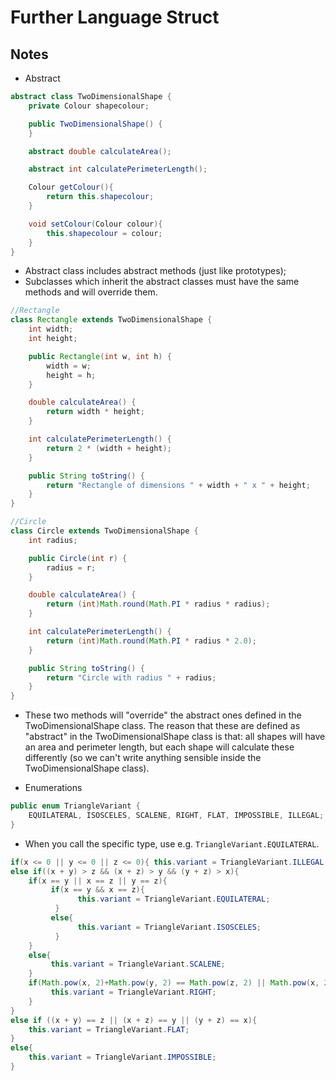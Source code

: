 # Further Language Struct

## Notes
- Abstract 
``` Java
abstract class TwoDimensionalShape {
    private Colour shapecolour;

    public TwoDimensionalShape() {
    }

    abstract double calculateArea();

    abstract int calculatePerimeterLength();

    Colour getColour(){
        return this.shapecolour;
    }

    void setColour(Colour colour){
        this.shapecolour = colour;
    }
}
```
  - Abstract class includes abstract methods (just like prototypes);
  - Subclasses which inherit the abstract classes must have the same methods and will override them. 


``` Java
//Rectangle
class Rectangle extends TwoDimensionalShape {
    int width;
    int height;

    public Rectangle(int w, int h) {
        width = w;
        height = h;
    }

    double calculateArea() {
        return width * height;
    }

    int calculatePerimeterLength() {
        return 2 * (width + height);
    }

    public String toString() {
        return "Rectangle of dimensions " + width + " x " + height;
    }
}

//Circle
class Circle extends TwoDimensionalShape {
    int radius;

    public Circle(int r) {
        radius = r;
    }

    double calculateArea() {
        return (int)Math.round(Math.PI * radius * radius);
    }

    int calculatePerimeterLength() {
        return (int)Math.round(Math.PI * radius * 2.0);
    }

    public String toString() {
        return "Circle with radius " + radius;
    }
}
```
  - These two methods will "override" the abstract ones defined in the TwoDimensionalShape class. The reason that these are defined as "abstract" in the TwoDimensionalShape class is that: all shapes will have an area and perimeter length, but each shape will calculate these differently (so we can't write anything sensible inside the TwoDimensionalShape class).

-  Enumerations
```Java
public enum TriangleVariant {
    EQUILATERAL, ISOSCELES, SCALENE, RIGHT, FLAT, IMPOSSIBLE, ILLEGAL;
}
```
  - When you call the specific type, use e.g. `TriangleVariant.EQUILATERAL`.
```Java
if(x <= 0 || y <= 0 || z <= 0){ this.variant = TriangleVariant.ILLEGAL;}
else if((x + y) > z && (x + z) > y && (y + z) > x){
    if(x == y || x == z || y == z){
         if(x == y && x == z){
               this.variant = TriangleVariant.EQUILATERAL;
          }
         else{
               this.variant = TriangleVariant.ISOSCELES;
          }
    }
    else{
         this.variant = TriangleVariant.SCALENE;
    }
    if(Math.pow(x, 2)+Math.pow(y, 2) == Math.pow(z, 2) || Math.pow(x, 2)+Math.pow(z, 2) == Math.pow(y, 2) || Math.pow(y, 2)+Math.pow(z, 2) == Math.pow(x, 2)){
         this.variant = TriangleVariant.RIGHT;
    }
}
else if ((x + y) == z || (x + z) == y || (y + z) == x){
    this.variant = TriangleVariant.FLAT;
}
else{
    this.variant = TriangleVariant.IMPOSSIBLE;
}
```
